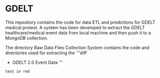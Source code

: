 # GDELT

This repository contains the code for data ETL and predictions for GDELT medical protest. A system has been developed to extract the GDELT healthcare/medical event data from local machine and then push it to a MongoDB collection.

The directory Raw Data Files Collection System contains the code and directories used for extracting the 
'''diff 
- GDELT 2.0 Event Data
'''

```diff
text in red
```
